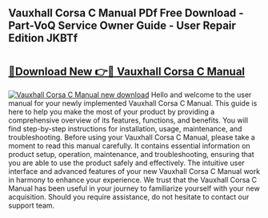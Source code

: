 ## Vauxhall Corsa C Manual PDf Free Download - Part-VoQ Service Owner Guide - User Repair Edition JKBTf

# <h2><a href="http://cf26825.oget.top/?id=Vauxhall+Corsa+C+Manual">🔗Download New 👉🔴 Vauxhall Corsa C Manual</a></h2>

[![Vauxhall Corsa C Manual new download](https://i.imgur.com/5g1atiW.png)](http://cf26825.oget.top/?id=Vauxhall+Corsa+C+Manual)
Hello and welcome to the user manual for your newly implemented Vauxhall Corsa C Manual. This guide is here to help you make the most of your product by providing a comprehensive overview of its features, functions, and benefits. You will find step-by-step instructions for installation, usage, maintenance, and troubleshooting. Before using your Vauxhall Corsa C Manual, please take a moment to read this manual carefully. It contains essential information on product setup, operation, maintenance, and troubleshooting, ensuring that you are able to use the product safely and effectively. The intuitive user interface and advanced features of your new Vauxhall Corsa C Manual work in harmony to enhance your experience. We trust that the Vauxhall Corsa C Manual has been useful in your journey to familiarize yourself with your new acquisition. Should you require assistance, do not hesitate to contact our support team.
